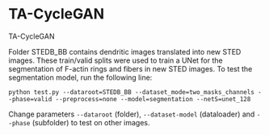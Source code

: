 # TA-CycleGAN
TA-CycleGAN

Folder STEDB_BB contains dendritic images translated into new STED images. These train/valid splits were used to train a UNet for the segmentation of F-actin rings and fibers in new STED images. To test the segmentation model, run the following line:

```
python test.py --dataroot=STEDB_BB --dataset_mode=two_masks_channels --phase=valid --preprocess=none --model=segmentation --netS=unet_128
```

Change parameters ```--dataroot``` (folder), ```--dataset-model``` (dataloader) and ```--phase``` (subfolder) to test on other images.
